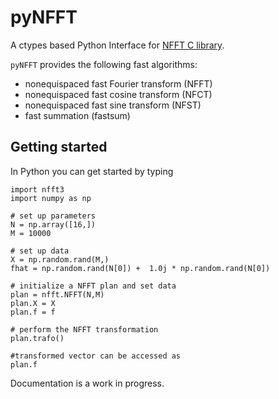 # pyNFFT
A ctypes based Python Interface for [NFFT C library](https://github.com/NFFT/nfft).

`pyNFFT` provides the following fast algorithms:
- nonequispaced fast Fourier transform (NFFT) 
- nonequispaced fast cosine transform (NFCT) 
- nonequispaced fast sine transform (NFST)
- fast summation (fastsum) 

## Getting started

In Python you can get started by typing

```
import nfft3
import numpy as np

# set up parameters
N = np.array([16,])
M = 10000

# set up data
X = np.random.rand(M,)
fhat = np.random.rand(N[0]) +  1.0j * np.random.rand(N[0])

# initialize a NFFT plan and set data
plan = nfft.NFFT(N,M)
plan.X = X
plan.f = f 

# perform the NFFT transformation
plan.trafo()

#transformed vector can be accessed as 
plan.f 

```

Documentation is a work in progress.